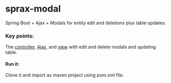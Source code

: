 # sprax-modal
Spring Boot + Ajax + Modals for entity edit and deletions plus table updates.

### Key points:

The
<a href="https://github.com/ChiefTwoPencils/sprax-modal/blob/master/src/main/java/me/wilk/robert/asme/controller/SomethingController.java">
controller</a>,
<a href="https://github.com/ChiefTwoPencils/sprax-modal/blob/master/src/main/resources/static/js/ajax.js">
Ajax</a>, and
<a href="https://github.com/ChiefTwoPencils/sprax-modal/blob/master/src/main/resources/static/js/ajax.js">
view</a> with edit and delete modals and updating table.

#### Run it:
Clone it and import as maven project using pom.xml file.


